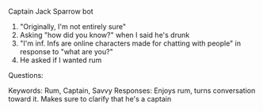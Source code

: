 Captain Jack Sparrow bot

1) "Originally, I'm not entirely sure"
2) Asking "how did you know?" when I said he's drunk
3) "I'm inf. Infs are online characters made for chatting with people" in response to "what are you?"
4) He asked if I wanted rum

Questions:

Keywords: Rum, Captain, Savvy
Responses: Enjoys rum, turns conversation toward it. Makes sure to clarify that he's a captain